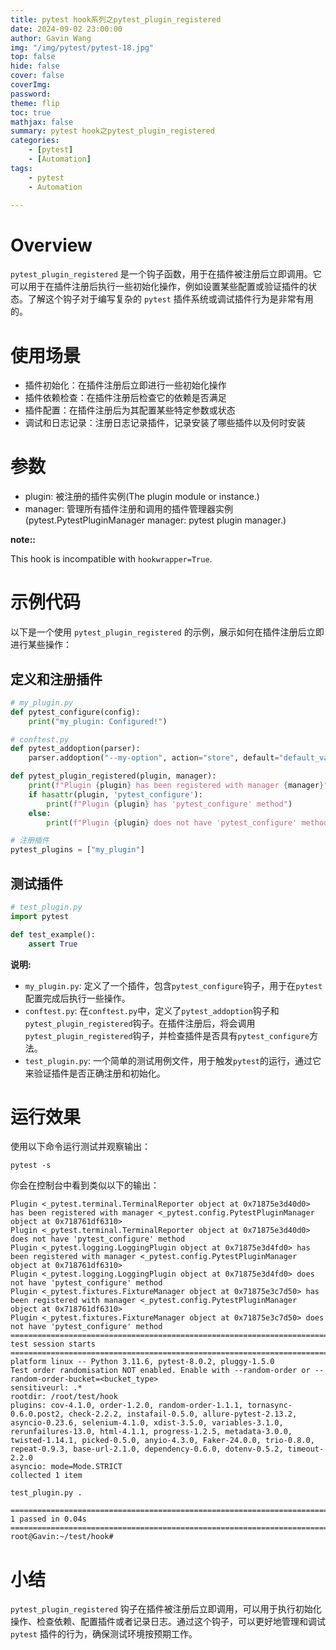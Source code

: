 ```yaml
---
title: pytest hook系列之pytest_plugin_registered
date: 2024-09-02 23:00:00
author: Gavin Wang
img: "/img/pytest/pytest-18.jpg"
top: false
hide: false
cover: false
coverImg:
password:
theme: flip
toc: true
mathjax: false
summary: pytest hook之pytest_plugin_registered
categories:
    - [pytest]
    - [Automation]
tags:
    - pytest
    - Automation

---
```


# Overview

`pytest_plugin_registered` 是一个钩子函数，用于在插件被注册后立即调用。它可以用于在插件注册后执行一些初始化操作，例如设置某些配置或验证插件的状态。了解这个钩子对于编写复杂的 `pytest` 插件系统或调试插件行为是非常有用的。

# 使用场景

* 插件初始化：在插件注册后立即进行一些初始化操作
* 插件依赖检查：在插件注册后检查它的依赖是否满足
* 插件配置：在插件注册后为其配置某些特定参数或状态
* 调试和日志记录：注册日志记录插件，记录安装了哪些插件以及何时安装


# 参数

* plugin: 被注册的插件实例(The plugin module or instance.)
* manager: 管理所有插件注册和调用的插件管理器实例(pytest.PytestPluginManager manager: pytest plugin manager.)

**note::**

This hook is incompatible with `hookwrapper=True`.


# 示例代码

以下是一个使用 `pytest_plugin_registered` 的示例，展示如何在插件注册后立即进行某些操作：

## 定义和注册插件

```python
# my_plugin.py
def pytest_configure(config):
    print("my_plugin: Configured!")

# conftest.py
def pytest_addoption(parser):
    parser.addoption("--my-option", action="store", default="default_value", help="Some option for my plugin")

def pytest_plugin_registered(plugin, manager):
    print(f"Plugin {plugin} has been registered with manager {manager}")
    if hasattr(plugin, 'pytest_configure'):
        print(f"Plugin {plugin} has 'pytest_configure' method")
    else:
        print(f"Plugin {plugin} does not have 'pytest_configure' method")

# 注册插件
pytest_plugins = ["my_plugin"]
```

## 测试插件


```python
# test_plugin.py
import pytest

def test_example():
    assert True
```

**说明:**

* `my_plugin.py`: 定义了一个插件，包含`pytest_configure`钩子，用于在`pytest`配置完成后执行一些操作。
* `conftest.py`: 在`conftest.py`中，定义了`pytest_addoption`钩子和`pytest_plugin_registered`钩子。在插件注册后，将会调用`pytest_plugin_registered`钩子，并检查插件是否具有`pytest_configure`方法。
* `test_plugin.py`: 一个简单的测试用例文件，用于触发`pytest`的运行，通过它来验证插件是否正确注册和初始化。



# 运行效果

使用以下命令运行测试并观察输出：

```shell
pytest -s
```

你会在控制台中看到类似以下的输出：

```plaintext
Plugin <_pytest.terminal.TerminalReporter object at 0x71875e3d40d0> has been registered with manager <_pytest.config.PytestPluginManager object at 0x718761df6310>
Plugin <_pytest.terminal.TerminalReporter object at 0x71875e3d40d0> does not have 'pytest_configure' method
Plugin <_pytest.logging.LoggingPlugin object at 0x71875e3d4fd0> has been registered with manager <_pytest.config.PytestPluginManager object at 0x718761df6310>
Plugin <_pytest.logging.LoggingPlugin object at 0x71875e3d4fd0> does not have 'pytest_configure' method
Plugin <_pytest.fixtures.FixtureManager object at 0x71875e3c7d50> has been registered with manager <_pytest.config.PytestPluginManager object at 0x718761df6310>
Plugin <_pytest.fixtures.FixtureManager object at 0x71875e3c7d50> does not have 'pytest_configure' method
================================================================================================================== test session starts ===================================================================================================================
platform linux -- Python 3.11.6, pytest-8.0.2, pluggy-1.5.0
Test order randomisation NOT enabled. Enable with --random-order or --random-order-bucket=<bucket_type>
sensitiveurl: .*
rootdir: /root/test/hook
plugins: cov-4.1.0, order-1.2.0, random-order-1.1.1, tornasync-0.6.0.post2, check-2.2.2, instafail-0.5.0, allure-pytest-2.13.2, asyncio-0.23.6, selenium-4.1.0, xdist-3.5.0, variables-3.1.0, rerunfailures-13.0, html-4.1.1, progress-1.2.5, metadata-3.0.0, twisted-1.14.1, picked-0.5.0, anyio-4.3.0, Faker-24.0.0, trio-0.8.0, repeat-0.9.3, base-url-2.1.0, dependency-0.6.0, dotenv-0.5.2, timeout-2.2.0
asyncio: mode=Mode.STRICT
collected 1 item                                                                                                                                                                                                                                         

test_plugin.py .

=================================================================================================================== 1 passed in 0.04s ====================================================================================================================
root@Gavin:~/test/hook#
```


# 小结

`pytest_plugin_registered` 钩子在插件被注册后立即调用，可以用于执行初始化操作、检查依赖、配置插件或者记录日志。通过这个钩子，可以更好地管理和调试 `pytest` 插件的行为，确保测试环境按预期工作。
